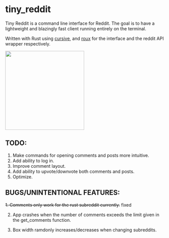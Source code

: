 # tiny_reddit

Tiny Reddit is a command line interface for Reddit. The goal is to have a lightweight and blazingly fast client running entirely on the terminal.

Written with Rust using [cursive](https://github.com/gyscos/cursive), and [roux](https://github.com/Kibouo/roux.rs) for the interface and the reddit API wrapper respectively.

<img src="https://i.imgur.com/o7tfb3w.gif" height="250"/>

## TODO:
1. Make commands for opening comments and posts more intuitive.
2. Add ability to log in.
3. Improve comment layout.
4. Add ability to upvote/downvote both comments and posts.
5. Optimize.

## BUGS/UNINTENTIONAL FEATURES:
~~1. Comments only work for the rust subreddit currently.~~ fixed

2. App crashes when the number of comments exceeds the limit given in the get_comments function.

3. Box width ramdonly increases/decreases when changing subreddits.
